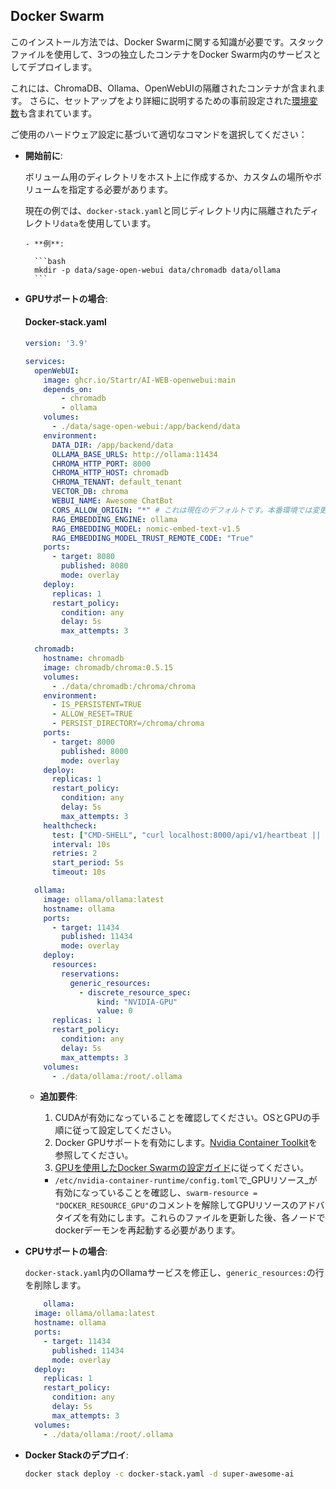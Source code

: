 ## Docker Swarm

このインストール方法では、Docker Swarmに関する知識が必要です。スタックファイルを使用して、3つの独立したコンテナをDocker Swarm内のサービスとしてデプロイします。

これには、ChromaDB、Ollama、OpenWebUIの隔離されたコンテナが含まれます。
さらに、セットアップをより詳細に説明するための事前設定された[環境変数](/getting-started/env-configuration)も含まれています。

ご使用のハードウェア設定に基づいて適切なコマンドを選択してください：

- **開始前に**:

  ボリューム用のディレクトリをホスト上に作成するか、カスタムの場所やボリュームを指定する必要があります。
  
  現在の例では、`docker-stack.yaml`と同じディレクトリ内に隔離されたディレクトリ`data`を使用しています。
  
      - **例**:
  
        ```bash
        mkdir -p data/sage-open-webui data/chromadb data/ollama
        ```

- **GPUサポートの場合**:

  #### Docker-stack.yaml

    ```yaml
    version: '3.9'

    services:
      openWebUI:
        image: ghcr.io/Startr/AI-WEB-openwebui:main
        depends_on:
            - chromadb
            - ollama
        volumes:
          - ./data/sage-open-webui:/app/backend/data
        environment:
          DATA_DIR: /app/backend/data 
          OLLAMA_BASE_URLS: http://ollama:11434
          CHROMA_HTTP_PORT: 8000
          CHROMA_HTTP_HOST: chromadb
          CHROMA_TENANT: default_tenant
          VECTOR_DB: chroma
          WEBUI_NAME: Awesome ChatBot
          CORS_ALLOW_ORIGIN: "*" # これは現在のデフォルトです。本番環境では変更が必要です
          RAG_EMBEDDING_ENGINE: ollama
          RAG_EMBEDDING_MODEL: nomic-embed-text-v1.5
          RAG_EMBEDDING_MODEL_TRUST_REMOTE_CODE: "True"
        ports:
          - target: 8080
            published: 8080
            mode: overlay
        deploy:
          replicas: 1
          restart_policy:
            condition: any
            delay: 5s
            max_attempts: 3

      chromadb:
        hostname: chromadb
        image: chromadb/chroma:0.5.15
        volumes:
          - ./data/chromadb:/chroma/chroma
        environment:
          - IS_PERSISTENT=TRUE
          - ALLOW_RESET=TRUE
          - PERSIST_DIRECTORY=/chroma/chroma
        ports: 
          - target: 8000
            published: 8000
            mode: overlay
        deploy:
          replicas: 1
          restart_policy:
            condition: any
            delay: 5s
            max_attempts: 3
        healthcheck: 
          test: ["CMD-SHELL", "curl localhost:8000/api/v1/heartbeat || exit 1"]
          interval: 10s
          retries: 2
          start_period: 5s
          timeout: 10s

      ollama:
        image: ollama/ollama:latest
        hostname: ollama
        ports:
          - target: 11434
            published: 11434
            mode: overlay
        deploy:
          resources:
            reservations:
              generic_resources:
                - discrete_resource_spec:
                    kind: "NVIDIA-GPU"
                    value: 0
          replicas: 1
          restart_policy:
            condition: any
            delay: 5s
            max_attempts: 3
        volumes:
          - ./data/ollama:/root/.ollama

    ```

  - **追加要件**:

      1. CUDAが有効になっていることを確認してください。OSとGPUの手順に従って設定してください。
      2. Docker GPUサポートを有効にします。[Nvidia Container Toolkit](https://docs.nvidia.com/datacenter/cloud-native/container-toolkit/latest/install-guide.html "Nvidiaのサイト")を参照してください。
      3. [GPUを使用したDocker Swarmの設定ガイド](https://gist.github.com/tomlankhorst/33da3c4b9edbde5c83fc1244f010815c#configuring-docker-to-work-with-your-gpus)に従ってください。
    - `/etc/nvidia-container-runtime/config.toml`で_GPUリソース_が有効になっていることを確認し、`swarm-resource = "DOCKER_RESOURCE_GPU"`のコメントを解除してGPUリソースのアドバタイズを有効にします。これらのファイルを更新した後、各ノードでdockerデーモンを再起動する必要があります。

- **CPUサポートの場合**:
  
    `docker-stack.yaml`内のOllamaサービスを修正し、`generic_resources:`の行を削除します。

    ```yaml
        ollama:
      image: ollama/ollama:latest
      hostname: ollama
      ports:
        - target: 11434
          published: 11434
          mode: overlay
      deploy:
        replicas: 1
        restart_policy:
          condition: any
          delay: 5s
          max_attempts: 3
      volumes:
        - ./data/ollama:/root/.ollama
    ```

- **Docker Stackのデプロイ**:
  
  ```bash
  docker stack deploy -c docker-stack.yaml -d super-awesome-ai
  ```